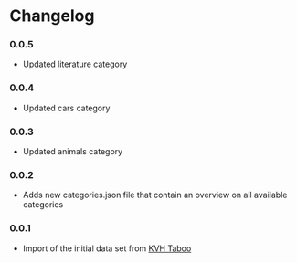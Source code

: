 # Changelog

### 0.0.5
* Updated literature category

### 0.0.4
* Updated cars category

### 0.0.3
* Updated animals category

### 0.0.2
* Adds new categories.json file that contain an overview on all available categories

### 0.0.1
* Import of the initial data set from [KVH Taboo](https://github.com/Kovah/Taboo)
